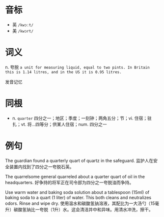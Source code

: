 # 音标

- 英 `/kwɔːt/`
- 美 `/kwɔrt/`

# 词义

n. 夸脱
`a unit for measuring liquid, equal to two pints. In Britain this is 1.14 litres, and in the US it is 0.95 litres.`



发音记忆

# 同根

- n. `quarter` 四分之一；地区；季度；一刻钟；两角五分；节；vi. 住宿；驻扎；vt. 将…四等分；供某人住宿；num. 四分之一

# 例句

The guardian found a quarterly quart of quartz in the safeguard.
监护人在安全装置内找到了四分之一夸脱石英。

The quarrelsome general quarreled about a quarter quart of oil in the headquarters.
好争持的将军正在司令部为四分之一夸脱油而争持。

Use warm water and baking soda solution about a tablespoon (15ml) of baking soda to a quart (1 liter) of water. This both cleans and neutralizes odors. Rinse and wipe dry.
使用温水和碳酸氢钠溶液，其配比为一大汤勺（15毫升）碳酸氢钠比一夸脱（1升）水。这会清洁并中和异味。用清水冲洗，擦干。


